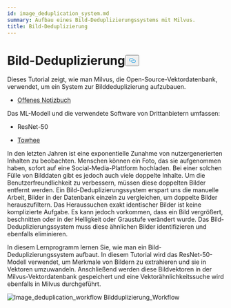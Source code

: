 ```yaml
---
id: image_deduplication_system.md
summary: Aufbau eines Bild-Deduplizierungssystems mit Milvus.
title: Bild-Deduplizierung
---
```

<h1 id="Image-Deduplication" class="common-anchor-header">Bild-Deduplizierung<button data-href="#Image-Deduplication" class="anchor-icon" translate="no">
      <svg translate="no"
        aria-hidden="true"
        focusable="false"
        height="20"
        version="1.1"
        viewBox="0 0 16 16"
        width="16"
      >
        <path
          fill="#0092E4"
          fill-rule="evenodd"
          d="M4 9h1v1H4c-1.5 0-3-1.69-3-3.5S2.55 3 4 3h4c1.45 0 3 1.69 3 3.5 0 1.41-.91 2.72-2 3.25V8.59c.58-.45 1-1.27 1-2.09C10 5.22 8.98 4 8 4H4c-.98 0-2 1.22-2 2.5S3 9 4 9zm9-3h-1v1h1c1 0 2 1.22 2 2.5S13.98 12 13 12H9c-.98 0-2-1.22-2-2.5 0-.83.42-1.64 1-2.09V6.25c-1.09.53-2 1.84-2 3.25C6 11.31 7.55 13 9 13h4c1.45 0 3-1.69 3-3.5S14.5 6 13 6z"
        ></path>
      </svg>
    </button></h1><p>Dieses Tutorial zeigt, wie man Milvus, die Open-Source-Vektordatenbank, verwendet, um ein System zur Bilddeduplizierung aufzubauen.</p>
<ul>
<li><a href="https://github.com/towhee-io/examples/blob/main/image/image_deduplication/image_deduplication.ipynb">Offenes Notizbuch</a></li>
</ul>
<p>Das ML-Modell und die verwendete Software von Drittanbietern umfassen:</p>
<ul>
<li><p>ResNet-50</p></li>
<li><p><a href="https://www.google.com/url?sa=t&amp;rct=j&amp;q=&amp;esrc=s&amp;source=web&amp;cd=&amp;cad=rja&amp;uact=8&amp;ved=2ahUKEwjm8-KEjtj7AhVPcGwGHapPB40QFnoECAgQAQ&amp;url=https%3A%2F%2Ftowhee.io%2F&amp;usg=AOvVaw37IzMMiyxGtj82K7O4fInn">Towhee</a></p></li>
</ul>
<p>In den letzten Jahren ist eine exponentielle Zunahme von nutzergenerierten Inhalten zu beobachten. Menschen können ein Foto, das sie aufgenommen haben, sofort auf eine Social-Media-Plattform hochladen. Bei einer solchen Fülle von Bilddaten gibt es jedoch auch viele doppelte Inhalte. Um die Benutzerfreundlichkeit zu verbessern, müssen diese doppelten Bilder entfernt werden. Ein Bild-Deduplizierungssystem erspart uns die manuelle Arbeit, Bilder in der Datenbank einzeln zu vergleichen, um doppelte Bilder herauszufiltern. Das Heraussuchen exakt identischer Bilder ist keine komplizierte Aufgabe. Es kann jedoch vorkommen, dass ein Bild vergrößert, beschnitten oder in der Helligkeit oder Graustufe verändert wurde. Das Bild-Deduplizierungssystem muss diese ähnlichen Bilder identifizieren und ebenfalls eliminieren.</p>
<p>In diesem Lernprogramm lernen Sie, wie man ein Bild-Deduplizierungssystem aufbaut. In diesem Tutorial wird das ResNet-50-Modell verwendet, um Merkmale von Bildern zu extrahieren und sie in Vektoren umzuwandeln. Anschließend werden diese Bildvektoren in der Milvus-Vektordatenbank gespeichert und eine Vektorähnlichkeitssuche wird ebenfalls in Milvus durchgeführt.</p>
<p>
  
   <span class="img-wrapper"> <img translate="no" src="/docs/v2.5.x/assets/image_deduplication.png" alt="Image_deduplication_workflow" class="doc-image" id="image_deduplication_workflow" />
   </span> <span class="img-wrapper"> <span>Bildduplizierung_Workflow</span> </span></p>
